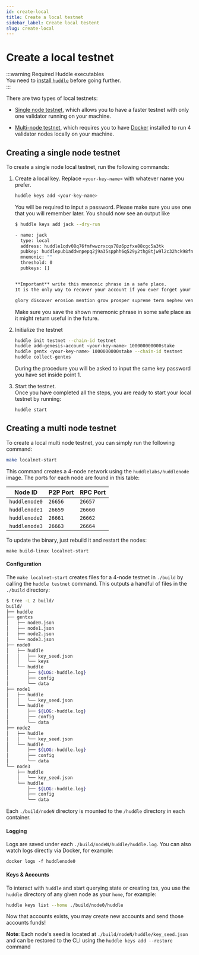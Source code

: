 ```yaml
---
id: create-local
title: Create a local testnet
sidebar_label: Create local testent
slug: create-local
---
```


# Create a local testnet
:::warning Required Huddle executables  
You need to [install `huddle`](02-install.md) before going further.  
:::

There are two types of local testnets:

- [Single node testnet](#creating-a-single-node-testnet), which allows you to have a faster testnet with only one validator running on your machine. 

- [Multi-node testnet](#creating-a-multi-node-testnet), which requires you to have [Docker](https://docker.io) installed to run 4 validator nodes locally on your machine. 

## Creating a single node testnet
To create a single node local testnet, run the following commands:

1. Create a local key. Replace `<your-key-name>` with whatever name you prefer.
   ```bash 
   huddle keys add <your-key-name>
   ```

   You will be required to input a password. Please make sure you use one that you will remember later. You should now see an output like

   ```bash
   $ huddle keys add jack --dry-run
   
   - name: jack
     type: local
     address: huddle1qdv08q76fmfwwzrxcqs78z6pzfxe88cgc5a3tk
     pubkey: huddlepub1addwnpepq2j9a35spphh6q529y2thg8tjw9l2c32hck98fnmu99sxpw9a9aegugm6xs
     mnemonic: ""
     threshold: 0
     pubkeys: []
   
   
   **Important** write this mnemonic phrase in a safe place.
   It is the only way to recover your account if you ever forget your password.
   
   glory discover erosion mention grow prosper supreme term nephew venue pear eternal budget rely outdoor lobster strong sign space make soccer medal tuition patrol
   ```
   
   Make sure you save the shown mnemonic phrase in some safe place as it might return useful in the future. 
   
2. Initialize the testnet
   ```bash
   huddle init testnet --chain-id testnet
   huddle add-genesis-account <your-key-name> 100000000000stake
   huddle gentx <your-key-name> 1000000000stake --chain-id testnet
   huddle collect-gentxs
   ``` 
   
   During the procedure you will be asked to input the same key password you have set inside point 1. 
   
3. Start the testnet.  
   Once you have completed all the steps, you are ready to start your local testnet by running: 
   ```bash
   huddle start
   ```

## Creating a multi node testnet 
To create a local multi node testnet, you can simply run the following command: 

```bash
make localnet-start
```

This command creates a 4-node network using the `huddlelabs/huddlenode` image. The ports for each node are found in this
table:

| Node ID       | P2P Port | RPC Port |
|---------------|----------|----------|
| `huddlenode0` | `26656`  | `26657`  |
| `huddlenode1` | `26659`  | `26660`  |
| `huddlenode2` | `26661`  | `26662`  |
| `huddlenode3` | `26663`  | `26664`  |

To update the binary, just rebuild it and restart the nodes:

```
make build-linux localnet-start
```

#### Configuration

The `make localnet-start` creates files for a 4-node testnet in `./build` by calling the `huddle testnet` command. This outputs a handful of files in the `./build` directory:

```bash
$ tree -L 2 build/
build/
├── huddle
├── gentxs
│   ├── node0.json
│   ├── node1.json
│   ├── node2.json
│   └── node3.json
├── node0
│   ├── huddle
│   │   ├── key_seed.json
│   │   └── keys
│   └── huddle
│       ├── ${LOG:-huddle.log}
│       ├── config
│       └── data
├── node1
│   ├── huddle
│   │   └── key_seed.json
│   └── huddle
│       ├── ${LOG:-huddle.log}
│       ├── config
│       └── data
├── node2
│   ├── huddle
│   │   └── key_seed.json
│   └── huddle
│       ├── ${LOG:-huddle.log}
│       ├── config
│       └── data
└── node3
    ├── huddle
    │   └── key_seed.json
    └── huddle
        ├── ${LOG:-huddle.log}
        ├── config
        └── data
```

Each `./build/nodeN` directory is mounted to the `/huddle` directory in each container.

#### Logging

Logs are saved under each `./build/nodeN/huddle/huddle.log`. You can also watch logs directly via Docker, for example:

```
docker logs -f huddlenode0
```

#### Keys & Accounts

To interact with `huddle` and start querying state or creating txs, you use the
`huddle` directory of any given node as your `home`, for example:

```bash
huddle keys list --home ./build/node0/huddle
```

Now that accounts exists, you may create new accounts and send those accounts funds!

**Note**: Each node's seed is located at `./build/nodeN/huddle/key_seed.json` and can be restored to the CLI using the `huddle keys add --restore` command
